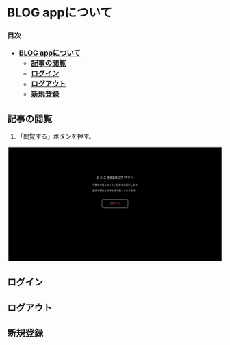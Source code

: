 # BLOG appについて
<h3> 目次

- [BLOG appについて](#blog-appについて)
  - [記事の閲覧](#記事の閲覧)
  - [ログイン](#ログイン)
  - [ログアウト](#ログアウト)
  - [新規登録](#新規登録)

## 記事の閲覧
1. 「閲覧する」ボタンを押す。
<img src='images/home.jpg'>

## ログイン


## ログアウト


## 新規登録
